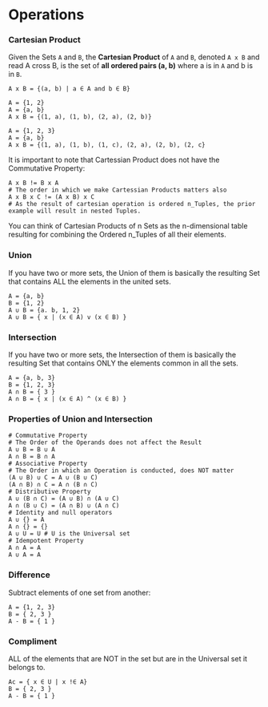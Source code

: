 # Operations

### Cartesian Product
Given the Sets `A` and `B`, the **Cartesian Product** of `A` and `B`, denoted `A x B` and read A cross B, is the set of **all ordered pairs (a, b)** where a is in `A` and b is in `B`.
```
A x B = {(a, b) | a ∈ A and b ∈ B}
```
```
A = {1, 2}
A = {a, b}
A x B = {(1, a), (1, b), (2, a), (2, b)}

A = {1, 2, 3}
A = {a, b}
A x B = {(1, a), (1, b), (1, c), (2, a), (2, b), (2, c}
```
It is important to note that Cartessian Product does not have the Commutative Property:
```
A x B != B x A
# The order in which we make Cartessian Products matters also
A x B x C != (A x B) x C
# As the result of cartesian operation is ordered n_Tuples, the prior example will result in nested Tuples.
```
You can think of Cartesian Products of n Sets as the n-dimensional table resulting for combining the Ordered n_Tuples of all their elements.

### Union
If you have two or more sets, the Union of them is basically the resulting Set that contains ALL the elements in the united sets.
```
A = {a, b}
B = {1, 2}
A ∪ B = {a. b, 1, 2}
A ∪ B = { x | (x ∈ A) v (x ∈ B) }
```

### Intersection
If you have two or more sets, the Intersection of them is basically the resulting Set that contains ONLY the elements common in all the sets.
```
A = {a, b, 3}
B = {1, 2, 3}
A ∩ B = { 3 }
A ∩ B = { x | (x ∈ A) ^ (x ∈ B) }
```

### Properties of Union and Intersection
```
# Commutative Property
# The Order of the Operands does not affect the Result
A ∪ B = B ∪ A
A ∩ B = B ∩ A
# Associative Property
# The Order in which an Operation is conducted, does NOT matter
(A ∪ B) ∪ C = A ∪ (B ∪ C)
(A ∩ B) ∩ C = A ∩ (B ∩ C)
# Distributive Property
A ∪ (B ∩ C) = (A ∪ B) ∩ (A ∪ C)
A ∩ (B ∪ C) = (A ∩ B) ∪ (A ∩ C)
# Identity and null operators
A ∪ {} = A
A ∩ {} = {}
A ∪ U = U # U is the Universal set
# Idempotent Property
A ∩ A = A
A ∪ A = A
```

### Difference
Subtract elements of one set from another:
```
A = {1, 2, 3}
B = { 2, 3 }
A - B = { 1 }
```

### Compliment
ALL of the elements that are NOT in the set but are in the Universal set it belongs to.
```
Ac = { x ∈ U | x !∈ A}
B = { 2, 3 }
A - B = { 1 }
```
